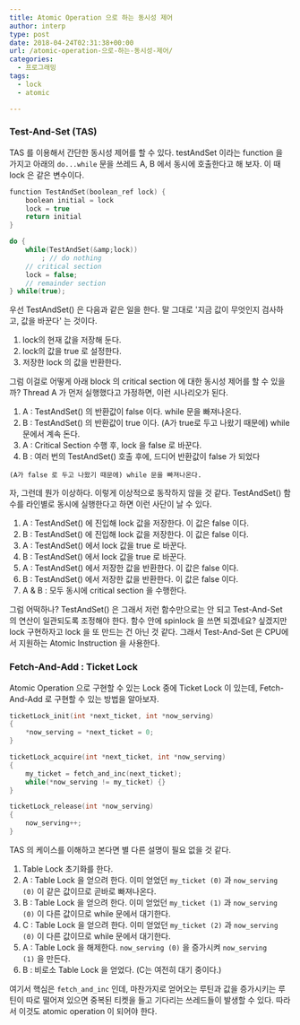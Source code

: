 ```yaml
---
title: Atomic Operation 으로 하는 동시성 제어
author: interp
type: post
date: 2018-04-24T02:31:38+00:00
url: /atomic-operation-으로-하는-동시성-제어/
categories:
  - 프로그래밍
tags:
  - lock
  - atomic

---
```

### Test-And-Set (TAS)

TAS 를 이용해서 간단한 동시성 제어를 할 수 있다. testAndSet 이라는 function 을 가지고 아래의 `do...while` 문을 쓰레드 A, B 에서 동시에 호출한다고 해 보자. 이 때 lock 은 같은 변수이다.

```cpp
function TestAndSet(boolean_ref lock) {
    boolean initial = lock
    lock = true
    return initial
}

do {
    while(TestAndSet(&amp;lock))
        ; // do nothing
    // critical section
    lock = false;
    // remainder section
} while(true);
```

우선 TestAndSet() 은 다음과 같은 일을 한다. 말 그대로 '지금 값이 무엇인지 검사하고, 값을 바꾼다' 는 것이다.

  1. lock의 현재 값을 저장해 둔다.
  2. lock의 값을 true 로 설정한다.
  3. 저장한 lock 의 값을 반환한다.

그럼 이걸로 어떻게 아래 block 의 critical section 에 대한 동시성 제어를 할 수 있을까? Thread A 가 먼저 실행했다고 가정하면, 이런 시나리오가 된다.

  1. A : TestAndSet() 의 반환값이 false 이다. while 문을 빠져나온다.
  2. B : TestAndSet() 의 반환값이 true 이다. (A가 true로 두고 나왔기 때문에) while 문에서 계속 돈다.
  3. A : Critical Section 수행 후, lock 을 false 로 바꾼다.
  4. B : 여러 번의 TestAndSet() 호출 후에, 드디어 반환값이 false 가 되었다
  
    (A가 false 로 두고 나왔기 때문에) while 문을 빠져나온다.

자, 그런데 뭔가 이상하다. 이렇게 이상적으로 동작하지 않을 것 같다. TestAndSet() 함수를 라인별로 동시에 실행한다고 하면 이런 사단이 날 수 있다.

  1. A : TestAndSet() 에 진입해 lock 값을 저장한다. 이 값은 false 이다.
  2. B : TestAndSet() 에 진입해 lock 값을 저장한다. 이 값은 false 이다.
  3. A : TestAndSet() 에서 lock 값을 true 로 바꾼다.
  4. B : TestAndSet() 에서 lock 값을 true 로 바꾼다.
  5. A : TestAndSet() 에서 저장한 값을 반환한다. 이 값은 false 이다.
  6. B : TestAndSet() 에서 저장한 값을 반환한다. 이 값은 false 이다.
  7. A & B : 모두 동시에 critical section 을 수행한다.

그럼 어떡하나? TestAndSet() 은 그래서 저런 함수만으로는 안 되고 Test-And-Set 의 연산이 일관되도록 조정해야 한다. 함수 안에 spinlock 을 쓰면 되겠네요? 싶겠지만 lock 구현하자고 lock 을 또 만드는 건 아닌 것 같다. 그래서 Test-And-Set 은 CPU에서 지원하는 Atomic Instruction 을 사용한다.

### Fetch-And-Add : Ticket Lock

Atomic Operation 으로 구현할 수 있는 Lock 중에 Ticket Lock 이 있는데, Fetch-And-Add 로 구현할 수 있는 방법을 알아보자.

```cpp
ticketLock_init(int *next_ticket, int *now_serving)
{
    *now_serving = *next_ticket = 0;
}

ticketLock_acquire(int *next_ticket, int *now_serving)
{
    my_ticket = fetch_and_inc(next_ticket);
    while(*now_serving != my_ticket) {}
}

ticketLock_release(int *now_serving)
{
    now_serving++;
}

```

TAS 의 케이스를 이해하고 본다면 별 다른 설명이 필요 없을 것 같다.

  1. Table Lock 초기화를 한다.
  2. A : Table Lock 을 얻으려 한다. 이미 얻었던 `my_ticket (0)` 과 `now_serving (0)` 이 같은 값이므로 곧바로 빠져나온다.
  3. B : Table Lock 을 얻으려 한다. 이미 얻었던 `my_ticket (1)` 과 `now_serving (0)` 이 다른 값이므로 while 문에서 대기한다.
  4. C : Table Lock 을 얻으려 한다. 이미 얻었던 `my_ticket (2)` 과 `now_serving (0)` 이 다른 값이므로 while 문에서 대기한다.
  5. A : Table Lock 을 해제한다. `now_serving (0)` 을 증가시켜 `now_serving (1)` 을 만든다.
  6. B : 비로소 Table Lock 을 얻었다. (C는 여전히 대기 중이다.)

여기서 핵심은 `fetch_and_inc` 인데, 마찬가지로 얻어오는 루틴과 값을 증가시키는 루틴이 따로 떨어져 있으면 중복된 티켓을 들고 기다리는 쓰레드들이 발생할 수 있다. 따라서 이것도 atomic operation 이 되어야 한다.
